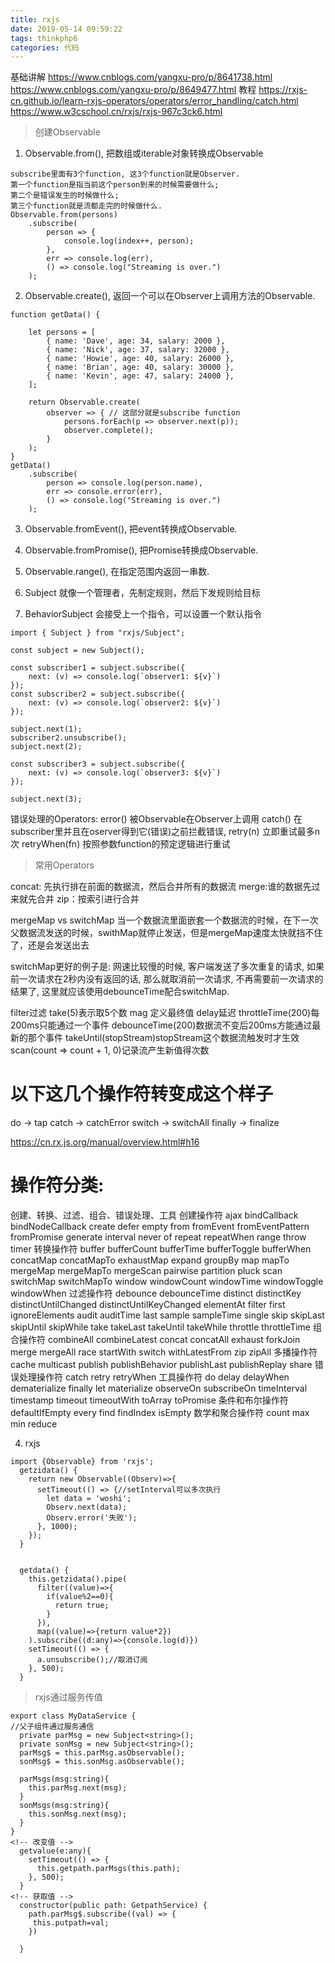 ```yaml
---
title: rxjs
date: 2019-05-14 09:59:22
tags: thinkphp6
categories: 代码
---
```

基础讲解
https://www.cnblogs.com/yangxu-pro/p/8641738.html
https://www.cnblogs.com/yangxu-pro/p/8649477.html
教程
https://rxjs-cn.github.io/learn-rxjs-operators/operators/error_handling/catch.html
https://www.w3cschool.cn/rxjs/rxjs-967c3ck6.html

>创建Observable
1. Observable.from(), 把数组或iterable对象转换成Observable
```
subscribe里面有3个function, 这3个function就是Observer.
第一个function是指当前这个person到来的时候需要做什么;
第二个是错误发生的时候做什么;
第三个function就是流都走完的时候做什么.
Observable.from(persons)
    .subscribe(
        person => {
            console.log(index++, person);
        },
        err => console.log(err),
        () => console.log("Streaming is over.")
    );

```
2. Observable.create(), 返回一个可以在Observer上调用方法的Observable.
```
function getData() {

    let persons = [
        { name: 'Dave', age: 34, salary: 2000 },
        { name: 'Nick', age: 37, salary: 32000 },
        { name: 'Howie', age: 40, salary: 26000 },
        { name: 'Brian', age: 40, salary: 30000 },
        { name: 'Kevin', age: 47, salary: 24000 },
    ];

    return Observable.create(
        observer => { // 这部分就是subscribe function
            persons.forEach(p => observer.next(p));
            observer.complete();
        }
    );
}
getData()
    .subscribe(
        person => console.log(person.name),
        err => console.error(err),
        () => console.log("Streaming is over.")
    );
```
3. Observable.fromEvent(), 把event转换成Observable.
4. Observable.fromPromise(), 把Promise转换成Observable.
5. Observable.range(), 在指定范围内返回一串数.


6. Subject  就像一个管理者，先制定规则，然后下发规则给目标
7. BehaviorSubject 会接受上一个指令，可以设置一个默认指令
```
import { Subject } from "rxjs/Subject";

const subject = new Subject();

const subscriber1 = subject.subscribe({
    next: (v) => console.log(`observer1: ${v}`)
});
const subscriber2 = subject.subscribe({
    next: (v) => console.log(`observer2: ${v}`)
});

subject.next(1);
subscriber2.unsubscribe();
subject.next(2);

const subscriber3 = subject.subscribe({
    next: (v) => console.log(`observer3: ${v}`)
});

subject.next(3);
```



错误处理的Operators:
error() 被Observable在Observer上调用
catch() 在subscriber里并且在oserver得到它(错误)之前拦截错误,
retry(n) 立即重试最多n次
retryWhen(fn) 按照参数function的预定逻辑进行重试

>常用Operators

concat: 先执行排在前面的数据流，然后合并所有的数据流
merge:谁的数据先过来就先合并
zip：按索引进行合并

mergeMap vs switchMap 当一个数据流里面嵌套一个数据流的时候，在下一次父数据流发送的时候，swithMap就停止发送，但是mergeMap速度太快就挡不住了，还是会发送出去

switchMap更好的例子是: 网速比较慢的时候, 客户端发送了多次重复的请求, 如果前一次请求在2秒内没有返回的话, 那么就取消前一次请求, 不再需要前一次请求的结果了, 这里就应该使用debounceTime配合switchMap.

filter过滤
take(5)表示取5个数
mag 定义最终值
delay延迟
throttleTime(200)每200ms只能通过一个事件
debounceTime(200)数据流不变后200ms方能通过最新的那个事件
takeUntil(stopStream)stopStream这个数据流触发时才生效
scan(count => count + 1, 0)记录流产生新值得次数

# 以下这几个操作符转变成这个样子
do -> tap
catch -> catchError
switch -> switchAll
finally -> finalize

https://cn.rx.js.org/manual/overview.html#h16
# 操作符分类:
创建、转换、过滤、组合、错误处理、工具
创建操作符
ajax
bindCallback
bindNodeCallback
create
defer
empty
from
fromEvent
fromEventPattern
fromPromise
generate
interval
never
of
repeat
repeatWhen
range
throw
timer
转换操作符
buffer
bufferCount
bufferTime
bufferToggle
bufferWhen
concatMap
concatMapTo
exhaustMap
expand
groupBy
map
mapTo
mergeMap
mergeMapTo
mergeScan
pairwise
partition
pluck
scan
switchMap
switchMapTo
window
windowCount
windowTime
windowToggle
windowWhen
过滤操作符
debounce
debounceTime
distinct
distinctKey
distinctUntilChanged
distinctUntilKeyChanged
elementAt
filter
first
ignoreElements
audit
auditTime
last
sample
sampleTime
single
skip
skipLast
skipUntil
skipWhile
take
takeLast
takeUntil
takeWhile
throttle
throttleTime
组合操作符
combineAll
combineLatest
concat
concatAll
exhaust
forkJoin
merge
mergeAll
race
startWith
switch
withLatestFrom
zip
zipAll
多播操作符
cache
multicast
publish
publishBehavior
publishLast
publishReplay
share
错误处理操作符
catch
retry
retryWhen
工具操作符
do
delay
delayWhen
dematerialize
finally
let
materialize
observeOn
subscribeOn
timeInterval
timestamp
timeout
timeoutWith
toArray
toPromise
条件和布尔操作符
defaultIfEmpty
every
find
findIndex
isEmpty
数学和聚合操作符
count
max
min
reduce

4. rxjs
```
import {Observable} from 'rxjs';
  getzidata() {
    return new Observable((Observ)=>{
      setTimeout(() => {//setInterval可以多次执行
        let data = 'woshi';
        Observ.next(data);
        Observ.error('失败');
      }, 1000);
    });
  }


  getdata() {
    this.getzidata().pipe(
      filter((value)=>{
        if(value%2==0){
          return true;
        }
      }),
      map((value)=>{return value*2})
    ).subscribe((d:any)=>{console.log(d)})
    setTimeout(() => {
      a.unsubscribe();//取消订阅
    }, 500);
  }
```

> rxjs通过服务传值
```
export class MyDataService {
//父子组件通过服务通信
  private parMsg = new Subject<string>();
  private sonMsg = new Subject<string>();
  parMsg$ = this.parMsg.asObservable();
  sonMsg$ = this.sonMsg.asObservable();

  parMsgs(msg:string){
    this.parMsg.next(msg);
  }
  sonMsgs(msg:string){
    this.sonMsg.next(msg);
  }
}
<!-- 改变值 -->
  getvalue(e:any){
    setTimeout(() => {
      this.getpath.parMsgs(this.path);
    }, 500);
  }
<!-- 获取值 -->
  constructor(public path: GetpathService) {
    path.parMsg$.subscribe((val) => {
     this.putpath=val;
    })

  }
```